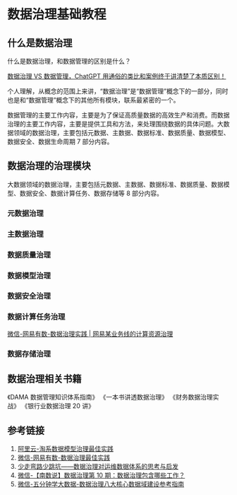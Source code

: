 # 数据治理基础教程


## 什么是数据治理

什么是数据治理，和数据管理的区别是什么？


[数据治理 VS 数据管理，ChatGPT 用通俗的类比和案例终于讲清楚了本质区别！](https://mp.weixin.qq.com/s/RuAK6eSfVvBPKKPZnuh88A)


个人理解，从概念的范围上来讲，“数据治理”是“数据管理”概念下的一部分，同时也是和“数据管理”概念下的其他所有模块，联系最紧密的一个。

数据管理的主要工作内容，主要是为了保证高质量数据的高效生产和消费。而数据治理的主要工作内容，主要是提供工具和方法，来处理围绕数据的具体问题。大数据领域的数据治理，主要包括元数据、主数据、数据标准、数据质量、数据模型、数据安全、数据生命周期 7 部分内容。


## 数据治理的治理模块

大数据领域的数据治理，主要包括元数据、主数据、数据标准、数据质量、数据模型、数据安全、数据计算任务、数据存储等 8 部分内容。

### 元数据治理


### 主数据治理


### 数据质量治理


### 数据模型治理


### 数据安全治理


### 数据计算任务治理

[微信-网易有数-数据治理实践 | 网易某业务线的计算资源治理](https://mp.weixin.qq.com/s/w6d5zhDaaavNhW_DMEkPsQ)

### 数据存储治理



## 数据治理相关书籍

《DAMA 数据管理知识体系指南》
《一本书讲透数据治理》
《财务数据治理实战》
《银行业数据治理 20 讲》



## 参考链接
1. [阿里云-淘系数据模型治理最佳实践](https://developer.aliyun.com/article/992315)
2. [微信-网易有数-数据治理最佳实践](https://mp.weixin.qq.com/mp/appmsgalbum?__biz=MzIwNTUxNTI1Ng==&action=getalbum&album_id=2110564610410971137&scene=173&from_msgid=2247490232&from_itemidx=1&count=3&nolastread=1#wechat_redirect)
3. [少走弯路少跳坑——数据治理对运维数据体系的思考与启发](https://mp.weixin.qq.com/s/laeIjQKS6R5AeVamiY7ToQ)
4. [微信-【南数说】数据治理第 10 期：数据治理包含哪些工作？](https://mp.weixin.qq.com/s/BVq9qLjnGnRRn0hDyv04QQ)
5. [微信-五分钟学大数据-数据治理八大核心数据域建设参考指南](https://mp.weixin.qq.com/s/51bdvMgPQ557Kdo4kQ2Fzg)
